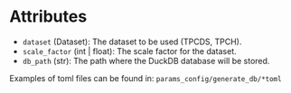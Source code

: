

# Attributes
- `dataset` (Dataset): The dataset to be used (TPCDS, TPCH).
- `scale_factor` (int | float): The scale factor for the dataset.
- `db_path` (str): The path where the DuckDB database will be stored.


Examples of toml files can be found in:
`params_config/generate_db/*toml`